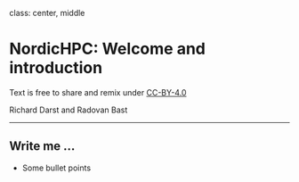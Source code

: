class: center, middle

# NordicHPC: Welcome and introduction

Text is free to share and remix under [CC-BY-4.0](https://creativecommons.org/licenses/by/4.0/)

Richard Darst and Radovan Bast

---

## Write me ...

- Some bullet points
